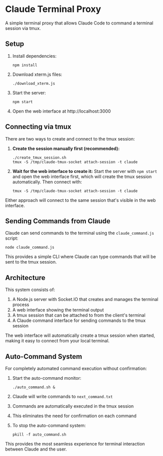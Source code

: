 # Claude Terminal Proxy

A simple terminal proxy that allows Claude Code to command a terminal session via tmux.

## Setup

1. Install dependencies:
   ```
   npm install
   ```

2. Download xterm.js files:
   ```
   ./download_xterm.js
   ```

3. Start the server:
   ```
   npm start
   ```

4. Open the web interface at http://localhost:3000

## Connecting via tmux

There are two ways to create and connect to the tmux session:

1. **Create the session manually first (recommended):**
   ```
   ./create_tmux_session.sh
   tmux -S /tmp/claude-tmux-socket attach-session -t claude
   ```

2. **Wait for the web interface to create it:**
   Start the server with `npm start` and open the web interface first, which will create the tmux session automatically. Then connect with:
   ```
   tmux -S /tmp/claude-tmux-socket attach-session -t claude
   ```

Either approach will connect to the same session that's visible in the web interface.

## Sending Commands from Claude

Claude can send commands to the terminal using the `claude_command.js` script:

```
node claude_command.js
```

This provides a simple CLI where Claude can type commands that will be sent to the tmux session.

## Architecture

This system consists of:

1. A Node.js server with Socket.IO that creates and manages the terminal process
2. A web interface showing the terminal output
3. A tmux session that can be attached to from the client's terminal
4. A Claude command interface for sending commands to the tmux session

The web interface will automatically create a tmux session when started, making it easy to connect from your local terminal.
## Auto-Command System

For completely automated command execution without confirmation:

1. Start the auto-command monitor:
   ```
   ./auto_command.sh &
   ```

2. Claude will write commands to `next_command.txt`

3. Commands are automatically executed in the tmux session

4. This eliminates the need for confirmation on each command

5. To stop the auto-command system:
   ```
   pkill -f auto_command.sh
   ```

This provides the most seamless experience for terminal interaction between Claude and the user.
